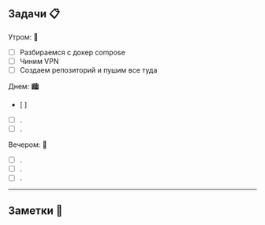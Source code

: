 ## Задачи 📋 

Утром: 🌅 

- [ ] Разбираемся с докер compose 
- [ ] Чиним VPN
- [ ] Создаем репозиторий и пушим все туда

Днем: 🏙️
- [ ] 
- [ ] .
- [ ] .

Вечером: 🍜
- [ ] .
- [ ] .
- [ ] .

---

## Заметки 📝 

